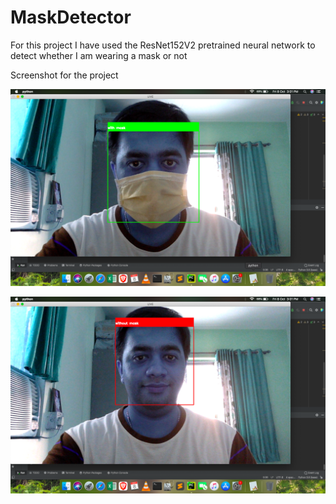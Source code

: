 # MaskDetector

For this project I have used the ResNet152V2 pretrained neural network to detect whether I am wearing a mask or not

Screenshot for the project

![](screenshot/Screenshot_1.png)


![](screenshot/Screenshot_2.png)
